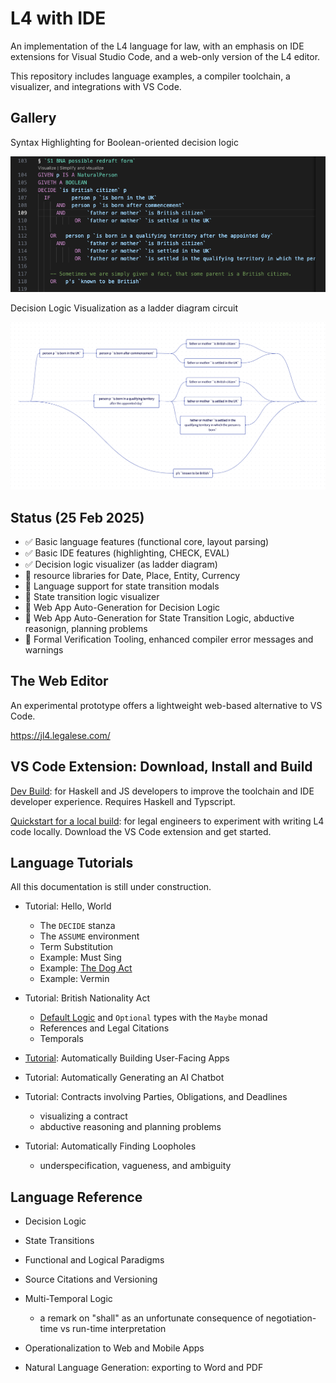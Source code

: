 # L4 with IDE

An implementation of the L4 language for law, with an emphasis on IDE extensions for Visual Studio Code, and a web-only version of the L4 editor.

This repository includes language examples, a compiler toolchain, a visualizer, and integrations with VS Code.

## Gallery

Syntax Highlighting for Boolean-oriented decision logic

![Syntax Highlighting Example](./doc/images/bna-code.png)

Decision Logic Visualization as a ladder diagram circuit

![Syntax Highlighting Example](./doc/images/bna-viz.png)

## Status (25 Feb 2025)

- ✅ Basic language features (functional core, layout parsing)
- ✅ Basic IDE features (highlighting, CHECK, EVAL)
- ✅ Decision logic visualizer (as ladder diagram)
- 🚧 resource libraries for Date, Place, Entity, Currency
- 🚧 Language support for state transition modals
- 🚧 State transition logic visualizer
- 🚧 Web App Auto-Generation for Decision Logic
- 🚧 Web App Auto-Generation for State Transition Logic, abductive reasonign, planning problems
- 🚧 Formal Verification Tooling, enhanced compiler error messages and warnings

## The Web Editor

An experimental prototype offers a lightweight web-based alternative to VS Code.

https://jl4.legalese.com/

## VS Code Extension: Download, Install and Build

[Dev Build](Dev.md): for Haskell and JS developers to improve the toolchain and IDE developer experience. Requires Haskell and Typscript.

[Quickstart for a local build](Quickstart.md): for legal engineers to experiment with writing L4 code locally. Download the VS Code extension and get started.

## Language Tutorials

All this documentation is still under construction.

- Tutorial: Hello, World
  - The `DECIDE` stanza
  - The `ASSUME` environment
  - Term Substitution
  - Example: Must Sing
  - Example: [The Dog Act](jl4/experiments/dogs.l4)
  - Example: Vermin

- Tutorial: British Nationality Act
  - [Default Logic](./doc/default-logic.md) and `Optional` types with the `Maybe` monad
  - References and Legal Citations
  - Temporals

- [Tutorial](doc/apps.md): Automatically Building User-Facing Apps

- Tutorial: Automatically Generating an AI Chatbot

- Tutorial: Contracts involving Parties, Obligations, and Deadlines
  - visualizing a contract
  - abductive reasoning and planning problems

- Tutorial: Automatically Finding Loopholes
  - underspecification, vagueness, and ambiguity

## Language Reference

- Decision Logic

- State Transitions

- Functional and Logical Paradigms

- Source Citations and Versioning

- Multi-Temporal Logic
  - a remark on "shall" as an unfortunate consequence of negotiation-time vs run-time interpretation

- Operationalization to Web and Mobile Apps

- Natural Language Generation: exporting to Word and PDF
